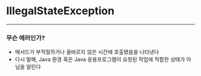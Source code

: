 # IllegalStateException

-------------------------
### 무슨 에러인가? 
- 메서드가 부적절하거나 올바르지 않은 시간에 호출됐음을 나타낸다
- 다시 말해, Java 환경 혹은 Java 응용프로그램이 요청된 작업에 적합한 상태가 아님을 알린다
